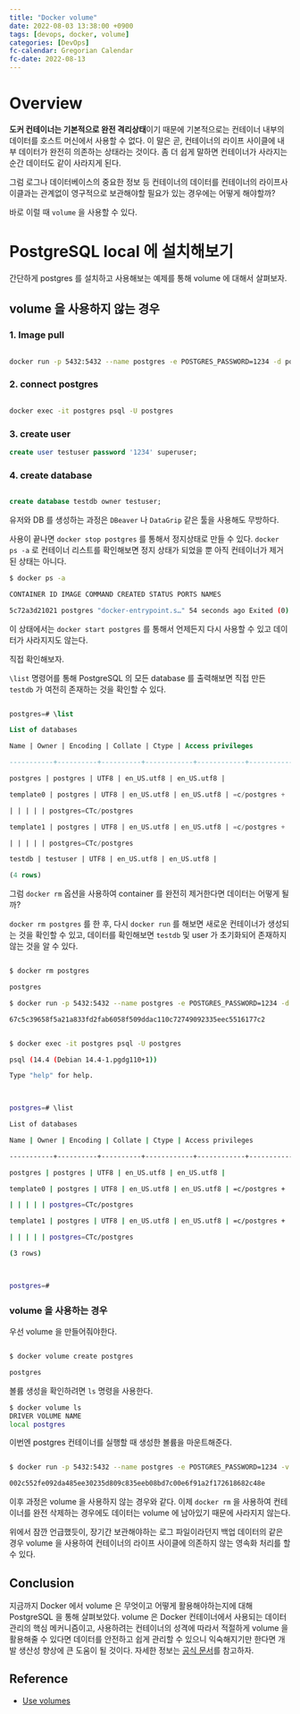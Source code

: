 ```yaml
---
title: "Docker volume"
date: 2022-08-03 13:38:00 +0900
tags: [devops, docker, volume]
categories: [DevOps]
fc-calendar: Gregorian Calendar
fc-date: 2022-08-13
---
```


# Overview

**도커 컨테이너는 기본적으로 완전 격리상태**이기 때문에 기본적으로는 컨테이너 내부의 데이터를 호스트 머신에서 사용할 수 없다. 이 말은 곧, 컨테이너의 라이프 사이클에 내부 데이터가 완전히 의존하는 상태라는 것이다. 좀 더 쉽게 말하면 컨테이너가 사라지는 순간 데이터도 같이 사라지게 된다.

그럼 로그나 데이터베이스의 중요한 정보 등 컨테이너의 데이터를 컨테이너의 라이프사이클과는 관계없이 영구적으로 보관해야할 필요가 있는 경우에는 어떻게 해야할까?

바로 이럴 때 `volume` 을 사용할 수 있다.

# PostgreSQL local 에 설치해보기

간단하게 postgres 를 설치하고 사용해보는 예제를 통해 volume 에 대해서 살펴보자.

## volume 을 사용하지 않는 경우

### 1. Image pull

```bash

docker run -p 5432:5432 --name postgres -e POSTGRES_PASSWORD=1234 -d postgres

```

### 2. connect postgres

```bash

docker exec -it postgres psql -U postgres

```

### 3. create user

```sql
create user testuser password '1234' superuser;
```

### 4. create database

```sql

create database testdb owner testuser;

```

유저와 DB 를 생성하는 과정은 `DBeaver` 나 `DataGrip` 같은 툴을 사용해도 무방하다.

사용이 끝나면 `docker stop postgres` 를 통해서 정지상태로 만들 수 있다. `docker ps -a` 로 컨테이너 리스트를 확인해보면 정지 상태가 되었을 뿐 아직 컨테이너가 제거된 상태는 아니다.

```bash
$ docker ps -a

CONTAINER ID IMAGE COMMAND CREATED STATUS PORTS NAMES

5c72a3d21021 postgres "docker-entrypoint.s…" 54 seconds ago Exited (0) 43 seconds ago postgres
```

이 상태에서는 `docker start postgres` 를 통해서 언제든지 다시 사용할 수 있고 데이터가 사라지지도 않는다.

직접 확인해보자.

`\list` 명령어를 통해 PostgreSQL 의 모든 database 를 출력해보면 직접 만든 `testdb` 가 여전히 존재하는 것을 확인할 수 있다.

```sql

postgres=# \list

List of databases

Name | Owner | Encoding | Collate | Ctype | Access privileges

-----------+----------+----------+------------+------------+-----------------------

postgres | postgres | UTF8 | en_US.utf8 | en_US.utf8 |

template0 | postgres | UTF8 | en_US.utf8 | en_US.utf8 | =c/postgres +

| | | | | postgres=CTc/postgres

template1 | postgres | UTF8 | en_US.utf8 | en_US.utf8 | =c/postgres +

| | | | | postgres=CTc/postgres

testdb | testuser | UTF8 | en_US.utf8 | en_US.utf8 |

(4 rows)

```

그럼 `docker rm` 옵션을 사용하여 container 를 완전히 제거한다면 데이터는 어떻게 될까?

`docker rm postgres` 를 한 후, 다시 `docker run` 를 해보면 새로운 컨테이너가 생성되는 것을 확인할 수 있고, 데이터를 확인해보면 `testdb` 및 user 가 초기화되어 존재하지 않는 것을 알 수 있다.

```bash

$ docker rm postgres

postgres

$ docker run -p 5432:5432 --name postgres -e POSTGRES_PASSWORD=1234 -d postgres

67c5c39658f5a21a833fd2fab6058f509ddac110c72749092335eec5516177c2

```

```bash

$ docker exec -it postgres psql -U postgres

psql (14.4 (Debian 14.4-1.pgdg110+1))

Type "help" for help.

  

postgres=# \list

List of databases

Name | Owner | Encoding | Collate | Ctype | Access privileges

-----------+----------+----------+------------+------------+-----------------------

postgres | postgres | UTF8 | en_US.utf8 | en_US.utf8 |

template0 | postgres | UTF8 | en_US.utf8 | en_US.utf8 | =c/postgres +

| | | | | postgres=CTc/postgres

template1 | postgres | UTF8 | en_US.utf8 | en_US.utf8 | =c/postgres +

| | | | | postgres=CTc/postgres

(3 rows)

  

postgres=#

```

### volume 을 사용하는 경우

우선 volume 을 만들어줘야한다.

```bash

$ docker volume create postgres

postgres

```

볼륨 생성을 확인하려면 `ls` 명령을 사용한다.

```bash
$ docker volume ls
DRIVER VOLUME NAME
local postgres
```
이번엔 postgres 컨테이너를 실행할 때 생성한 볼륨을 마운트해준다.

```bash

$ docker run -p 5432:5432 --name postgres -e POSTGRES_PASSWORD=1234 -v postgres:/var/lib/postgresql/data -d postgres

002c552fe092da485ee30235d809c835eeb08bd7c00e6f91a2f172618682c48e

```

이후 과정은 volume 을 사용하지 않는 경우와 같다. 이제 `docker rm` 을 사용하여 컨테이너를 완전 삭제하는 경우에도 데이터는 volume 에 남아있기 때문에 사라지지 않는다.

위에서 잠깐 언급했듯이, 장기간 보관해야하는 로그 파일이라던지 백업 데이터의 같은 경우 volume 을 사용하여 컨테이너의 라이프 사이클에 의존하지 않는 영속화 처리를 할 수 있다.

## Conclusion

지금까지 Docker 에서 volume 은 무엇이고 어떻게 활용해야하는지에 대해 PostgreSQL 을 통해 살펴보았다. volume 은 Docker 컨테이너에서 사용되는 데이터 관리의 핵심 메커니즘이고, 사용하려는 컨테이너의 성격에 따라서 적절하게 volume 을 활용해줄 수 있다면 데이터를 안전하고 쉽게 관리할 수 있으니 익숙해지기만 한다면 개발 생산성 향상에 큰 도움이 될 것이다. 자세한 정보는 [공식 문서](https://docs.docker.com/storage/volumes/)를 참고하자.

## Reference

- [Use volumes](https://docs.docker.com/storage/volumes/)
